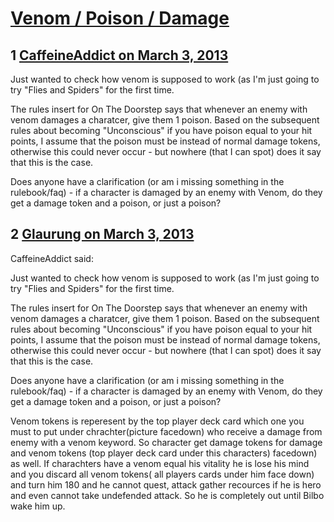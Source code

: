 # [Venom / Poison / Damage](https://community.fantasyflightgames.com/topic/80164-venom-poison-damage/)

## 1 [CaffeineAddict on March 3, 2013](https://community.fantasyflightgames.com/topic/80164-venom-poison-damage/?do=findComment&comment=769548)

Just wanted to check how venom is supposed to work (as I'm just going to try "Flies and Spiders" for the first time.

The rules insert for On The Doorstep says that whenever an enemy with venom damages a charatcer, give them 1 poison. Based on the subsequent rules about becoming "Unconscious" if you have poison equal to your hit points, I assume that the poison must be instead of normal damage tokens, otherwise this could never occur - but nowhere (that I can spot) does it say that this is the case. 

Does anyone have a clarification (or am i missing something in the rulebook/faq) - if a character is damaged by an enemy with Venom, do they get a damage token and a poison, or just a poison?

## 2 [Glaurung on March 3, 2013](https://community.fantasyflightgames.com/topic/80164-venom-poison-damage/?do=findComment&comment=769702)

CaffeineAddict said:

Just wanted to check how venom is supposed to work (as I'm just going to try "Flies and Spiders" for the first time.

The rules insert for On The Doorstep says that whenever an enemy with venom damages a charatcer, give them 1 poison. Based on the subsequent rules about becoming "Unconscious" if you have poison equal to your hit points, I assume that the poison must be instead of normal damage tokens, otherwise this could never occur - but nowhere (that I can spot) does it say that this is the case. 

Does anyone have a clarification (or am i missing something in the rulebook/faq) - if a character is damaged by an enemy with Venom, do they get a damage token and a poison, or just a poison?



Venom tokens is reperesent by the top player deck card which one you must to put under chrachter(picture facedown) who receive a damage from enemy with a venom keyword. So character get damage tokens for damage and venom tokens (top player deck card under this characters) facedown) as well. If charachters have a venom equal his vitality he is lose his mind and you discard all venom tokens( all players cards under him face down) and turn him 180 and he cannot quest, attack gather recources if he is hero and even cannot take undefended attack. So he is completely out until Bilbo wake him up.

